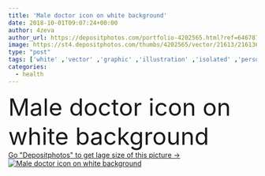 ```yaml
---
title: 'Male doctor icon on white background'
date: 2018-10-01T09:07:24+00:00
author: 4zeva
author_url: https://depositphotos.com/portfolio-4202565.html?ref=64678756
image: https://st4.depositphotos.com/thumbs/4202565/vector/21613/216136304/api_thumb_450.jpg?forcejpeg=true
type: "post"
tags: ['white' ,'vector' ,'graphic' ,'illustration' ,'isolated' ,'person' ,'sign' ,'people' ,'health' ,'medicine' ,'medical' ,'care' ,'man' ,'symbol' ,'icon' ,'doctor' ,'hospital' ,'woman' ,'stethoscope' ,'professional' ,'staff' ,'aid' ,'physician' ,'surgeon' ,'medic' ]
categories: 
  - health
---
```

<div aling="center">
            <font size="60"> Male doctor icon on white background</font>   
</div>
<div>
    <a href='https://st4.depositphotos.com/thumbs/4202565/vector/21613/216136304/api_thumb_450.jpg?forcejpeg=true?ref=64678756' target=_blank > Go "Depositphotos" to get lage size of this picture ->
        <img href='https://st4.depositphotos.com/thumbs/4202565/vector/21613/216136304/api_thumb_450.jpg?forcejpeg=true?ref=64678756' src='https://st4.depositphotos.com/4202565/21613/v/950/depositphotos_216136304-stock-illustration-male-doctor-icon-white-background.jpg?forcejpeg=true' alt='Male doctor icon on white background' >
    </a>
</div>
